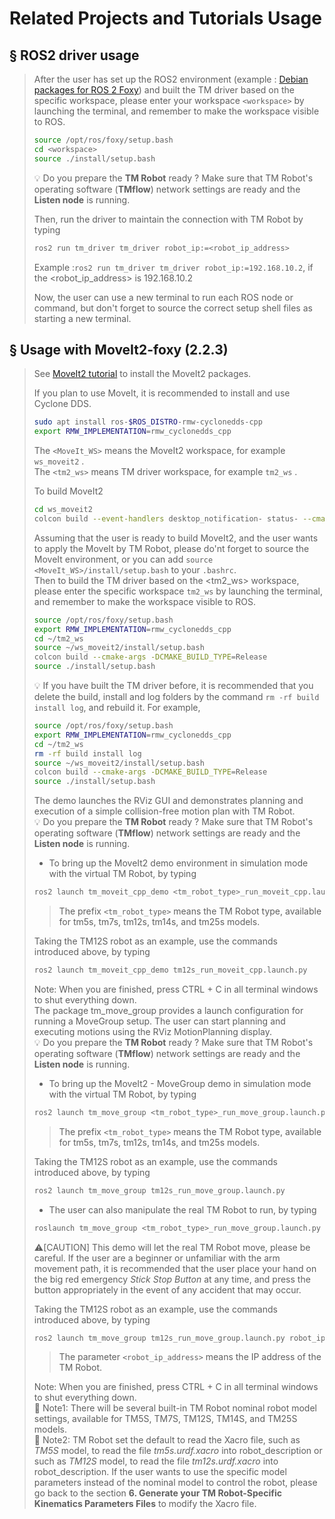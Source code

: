 # __Related Projects and Tutorials Usage__
## &sect; ROS2 driver usage
> 
> After the user has set up the ROS2 environment (example : [Debian packages for ROS 2 Foxy](https://docs.ros.org/en/foxy/Installation/Ubuntu-Install-Debians.html)) and built the TM driver based on the specific workspace, please enter your workspace `<workspace>` by launching the terminal, and remember to make the workspace visible to ROS. 
>
>
> ```bash
> source /opt/ros/foxy/setup.bash
> cd <workspace>
> source ./install/setup.bash
> ```
> :bulb: Do you prepare the __TM Robot__ ready ? Make sure that TM Robot's operating software (__TMflow__) network settings are ready and the __Listen node__ is running. 
> 
> Then, run the driver to maintain the connection with TM Robot by typing 
>
>```bash
> ros2 run tm_driver tm_driver robot_ip:=<robot_ip_address>
>```
> Example :``ros2 run tm_driver tm_driver robot_ip:=192.168.10.2``, if the <robot_ip_address> is 192.168.10.2
>
> Now, the user can use a new terminal to run each ROS node or command, but don't forget to source the correct setup shell files as starting a new terminal.

## &sect; Usage with MoveIt2-foxy (2.2.3)
>
> See [MoveIt2 tutorial](https://moveit.ros.org/install-moveit2/source/) to install the MoveIt2 packages.<br/>
>
> If you plan to use MoveIt, it is recommended to install and use Cyclone DDS.
> ```bash
> sudo apt install ros-$ROS_DISTRO-rmw-cyclonedds-cpp
> export RMW_IMPLEMENTATION=rmw_cyclonedds_cpp
> ```
>
> The `<MoveIt_WS>` means the MoveIt2 workspace, for example `ws_moveit2` .<br/>
> The `<tm2_ws>` means TM driver workspace, for example `tm2_ws` .<br/>
>
> To build MoveIt2 
> ```bash
> cd ws_moveit2
> colcon build --event-handlers desktop_notification- status- --cmake-args -DCMAKE_BUILD_TYPE=Release
> ```
>
> Assuming that the user is ready to build MoveIt2, and the user wants to apply the MoveIt by TM Robot, please do'nt forget to source the MoveIt environment, or you can add  ``source <MoveIt_WS>/install/setup.bash`` to your `.bashrc`.<br/>
> Then to build the TM driver based on the <tm2_ws> workspace, please enter the specific workspace `tm2_ws` by launching the terminal, and remember to make the workspace visible to ROS.<br/>
>
>
> ```bash
> source /opt/ros/foxy/setup.bash
> export RMW_IMPLEMENTATION=rmw_cyclonedds_cpp
> cd ~/tm2_ws
> source ~/ws_moveit2/install/setup.bash
> colcon build --cmake-args -DCMAKE_BUILD_TYPE=Release
> source ./install/setup.bash
> ```
>
> :bulb: If you have built the TM driver before, it is recommended that you delete the build, install and log folders by the command `rm -rf build install log`, and rebuild it. For example,<br/>
>
>
> ```bash
> source /opt/ros/foxy/setup.bash
> export RMW_IMPLEMENTATION=rmw_cyclonedds_cpp
> cd ~/tm2_ws
> rm -rf build install log
> source ~/ws_moveit2/install/setup.bash
> colcon build --cmake-args -DCMAKE_BUILD_TYPE=Release
> source ./install/setup.bash
> ```
>
> The demo launches the RViz GUI and demonstrates planning and execution of a simple collision-free motion plan with TM Robot.<br/> 
> :bulb: Do you prepare the __TM Robot__ ready ? Make sure that TM Robot's operating software (__TMflow__) network settings are ready and the __Listen node__ is running.<br/>
>
> * To bring up the MoveIt2 demo environment in simulation mode with the virtual TM Robot, by typing<br/>
>
>
> ```bash
> ros2 launch tm_moveit_cpp_demo <tm_robot_type>_run_moveit_cpp.launch.py
> ```
>
>> The prefix `<tm_robot_type>` means the TM Robot type, available for tm5s, tm7s, tm12s, tm14s, and tm25s models.
>
> Taking the TM12S robot as an example, use the commands introduced above, by typing
> ```bash
> ros2 launch tm_moveit_cpp_demo tm12s_run_moveit_cpp.launch.py
> ```
>
> Note: When you are finished, press CTRL + C in all terminal windows to shut everything down.<br/>
> The package tm_move_group provides a launch configuration for running a MoveGroup setup. The user can start planning and executing motions using the RViz MotionPlanning display.<br/>
> :bulb: Do you prepare the __TM Robot__ ready ? Make sure that TM Robot's operating software (__TMflow__) network settings are ready and the __Listen node__ is running.<br/>
>
> * To bring up the MoveIt2 - MoveGroup demo in simulation mode with the virtual TM Robot, by typing<br/>
>
>
> ```bash
> ros2 launch tm_move_group <tm_robot_type>_run_move_group.launch.py
> ```
>
>> The prefix `<tm_robot_type>` means the TM Robot type, available for tm5s, tm7s, tm12s, tm14s, and tm25s models.
>
> Taking the TM12S robot as an example, use the commands introduced above, by typing
> ```bash
> ros2 launch tm_move_group tm12s_run_move_group.launch.py
> ```
>
> * The user can also manipulate the real TM Robot to run, by typing<br/>
>
> ```bash
> roslaunch tm_move_group <tm_robot_type>_run_move_group.launch.py robot_ip:=<robot_ip_address>
> ```
> :warning:[CAUTION] This demo will let the real TM Robot move, please be careful. If the user are a beginner or unfamiliar with the arm movement path, it is recommended that the user place your hand on the big red emergency _Stick Stop Button_ at any time, and press the button appropriately in the event of any accident that may occur.<br/>
>
> Taking the TM12S robot as an example, use the commands introduced above, by typing<br/>
>
> ```bash
> ros2 launch tm_move_group tm12s_run_move_group.launch.py robot_ip:=<robot_ip_address>
> ```
>
>> The parameter `<robot_ip_address>` means the IP address of the TM Robot.<br/>
>
> Note: When you are finished, press CTRL + C in all terminal windows to shut everything down.<br/>
> :bookmark_tabs: Note1: There will be several built-in TM Robot nominal robot model settings, available for TM5S, TM7S, TM12S, TM14S, and TM25S models.<br/>
> :bookmark_tabs: Note2: TM Robot set the default to read the Xacro file, such as _TM5S_ model, to read the file _tm5s.urdf.xacro_ into robot_description or such as _TM12S_ model, to read the file _tm12s.urdf.xacro_ into robot_description. If the user wants to use the specific model parameters instead of the nominal model to control the robot, please go back to the section __6. Generate your TM Robot-Specific Kinematics Parameters Files__ to modify the Xacro file.<br/>
<div> </div>


